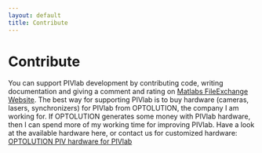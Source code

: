 ```yaml
---
layout: default
title: Contribute
---
```

# Contribute

You can support PIVlab development by contributing code, writing documentation and giving a comment and rating on [Matlabs FileExchange Website](https://de.mathworks.com/matlabcentral/fileexchange/27659). The best way for supporting PIVlab is to buy hardware (cameras, lasers, synchronizers) for PIVlab from OPTOLUTION, the company I am working for. If OPTOLUTION generates some money with PIVlab hardware, then I can spend more of my working time for improving PIVlab. Have a look at the available hardware here, or contact us for customized hardware:  
[OPTOLUTION PIV hardware for PIVlab](https://optolution.com/en/products/particle-image-velocimetry-piv/)
